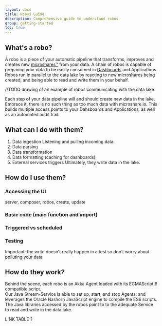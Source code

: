 ```yaml
---
layout: docs
title: Robos Guide
description: Comprehensive guide to understand robos
group: getting-started
toc: true
---
```


## What's a robo?
A robo is a piece of your automatic pipeline that transforms, improves and creates new [microshares™](/microshares-guide) from your data. A chain of robos is capable of preparing your data to be easily consumed in [Dashboards](/dashboards) and Applications.   
Robos run in parallel to the data lake by reacting to new microshares being created, and being able to read and write them in your behalf.  

//TODO drawing of an example of robos communicating with the data lake

Each step of your data pipeline will and should create new data in the lake. Embrace it, there is no such thing as too much data with microshare.io. This builds multiple access points to your Dahsboards and Applications, as well as an automated audit trail.    

## What can I do with them?
1. Data ingestion
Listening and pulling incoming data.  
2. Data parsing
3. Data transformation
4. Data formatting (caching for dashboards)
5. External services triggers
Ultimately, they write data in the lake. 

## How do I use them?
### Accessing the UI
server, composer, robos, create, update

### Basic code (main function and import)

### Triggered vs scheduled

### Testing
Important: the write doesn't really happen in a test so don't worry about polluting your data


## How do they work?
Behind the scene, each robo is an Akka Agent loaded with its ECMAScript 6 compatible script.  
Our Java Stream-Service is able to set up, start, and stop Agents; and leverages the Oracle Nashorn JavaScript engine to compile the ES6 scripts.  
The Java libraries accessed by the robos point to to the adequate Service to read and write in the data lake.  


LINK TABLE ?